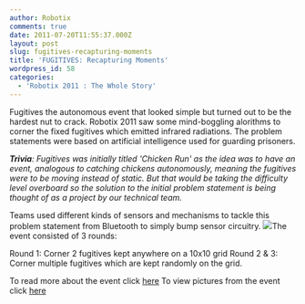 ```yaml
---
author: Robotix
comments: true
date: 2011-07-20T11:55:37.000Z
layout: post
slug: fugitives-recapturing-moments
title: 'FUGITIVES: Recapturing Moments'
wordpress_id: 58
categories:
  - 'Robotix 2011 : The Whole Story'
---
```


Fugitives the autonomous event that looked simple but turned out to be the hardest nut to crack. Robotix 2011 saw some mind-boggling alorithms to corner the fixed fugitives which emitted infrared radiations. The problem statements were based on artificial intelligence used for guarding prisoners.

_**Trivia**: Fugitives was initially titled 'Chicken Run' as the idea was to have an event, analogous to catching chickens autonomously, meaning the fugitives were to be moving instead of static. But that would be taking the difficulty level overboard so the solution to the initial problem statement is being thought of as a project by our technical team._

Teams used different kinds of sensors and mechanisms to tackle this problem statement from Bluetooth to simply bump sensor circuitry. [![](http://robotix.in/rbtx11/my_site2/events_dock/images/fugitives.png)](http://robotix.in/rbtx11/my_site2/events_dock/images/fugitives.png)The event consisted of 3 rounds:

Round 1:   Corner 2 fugitives kept anywhere on a 10x10 grid Round 2 & 3:  Corner multiple fugitives which are kept randomly on the grid.

To read more about the event click [here](http://robotix.in/rbtx11/events/raft) To view pictures from the event click [here](http://picasaweb.google.com/rbtx11/Robotix2011)
